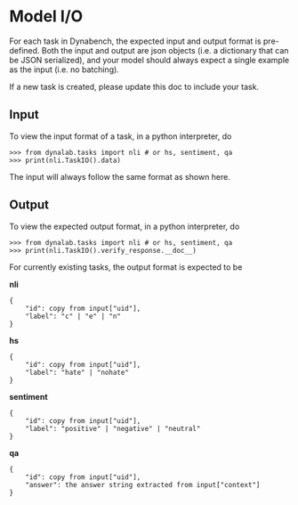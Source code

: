 # Model I/O

For each task in Dynabench, the expected input and output format is pre-defined. Both the input and output are json objects (i.e. a dictionary that can be JSON serialized), and your model should always expect a single example as the input (i.e. no batching).

If a new task is created, please update this doc to include your task.

## Input
To view the input format of a task, in a python interpreter, do
```
>>> from dynalab.tasks import nli # or hs, sentiment, qa
>>> print(nli.TaskIO().data)
```
The input will always follow the same format as shown here.

## Output
To view the expected output format, in a python interpreter, do
```
>>> from dynalab.tasks import nli # or hs, sentiment, qa
>>> print(nli.TaskIO().verify_response.__doc__)
```
For currently existing tasks, the output format is expected to be

**nli**
```
{
    "id": copy from input["uid"],
    "label": "c" | "e" | "n"
}
```
**hs**
```
{
    "id": copy from input["uid"],
    "label": "hate" | "nohate"
}
```
**sentiment**
```
{
    "id": copy from input["uid"],
    "label": "positive" | "negative" | "neutral"
}
```
**qa**
```
{
    "id": copy from input["uid"],
    "answer": the answer string extracted from input["context"]
}
```
